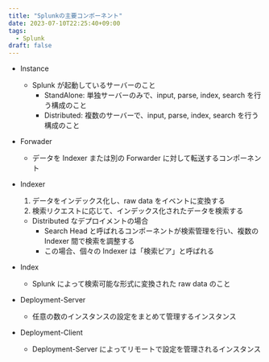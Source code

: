 ```yaml
---
title: "Splunkの主要コンポーネント"
date: 2023-07-10T22:25:40+09:00
tags: 
  - Splunk
draft: false
---
```


- Instance 
  - Splunk が起動しているサーバーのこと
    - StandAlone: 単独サーバーのみで、input, parse, index, search を行う構成のこと
    - Distributed: 複数のサーバーで、input, parse, index, search を行う構成のこと

- Forwader
  - データを Indexer または別の Forwarder に対して転送するコンポーネント
- Indexer
  1. データをインデックス化し、raw data をイベントに変換する
  2. 検索リクエストに応じて、インデックス化されたデータを検索する
  - Distributed なデプロイメントの場合
    - Search Head と呼ばれるコンポーネントが検索管理を行い、複数の Indexer 間で検索を調整する
    - この場合、個々の Indexer は「検索ピア」と呼ばれる
- Index
  - Splunk によって検索可能な形式に変換された raw data のこと
- Deployment-Server
  - 任意の数のインスタンスの設定をまとめて管理するインスタンス
- Deployment-Client
  - Deployment-Server によってリモートで設定を管理されるインスタンス